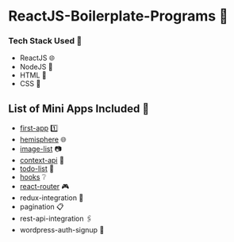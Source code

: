 # ReactJS-Boilerplate-Programs :maple_leaf:

### Tech Stack Used :eyes:
- ReactJS :globe_with_meridians:
- NodeJS :herb:
- HTML :sparkler:
- CSS :lipstick:

## List of Mini Apps Included :pencil:
- [first-app](https://github.com/BeeBombshell/ReactJS-Boilerplate-Programs/tree/master/first-app) :one:
- [hemisphere](https://github.com/BeeBombshell/ReactJS-Boilerplate-Programs/tree/master/hemisphere) :globe_with_meridians:
- [image-list](https://github.com/BeeBombshell/ReactJS-Boilerplate-Programs/tree/master/image-list) :camera:
- [context-api](https://github.com/BeeBombshell/ReactJS-Boilerplate-Programs/tree/master/context-api) :book:
- [todo-list](https://github.com/BeeBombshell/ReactJS-Boilerplate-Programs/tree/master/todo) :page_with_curl:
- [hooks](https://github.com/BeeBombshell/ReactJS-Boilerplate-Programs/tree/master/hooks) :grey_question:
- [react-router](https://github.com/BeeBombshell/ReactJS-Boilerplate-Programs/tree/master/react-router) :video_game:
- redux-integration :paperclip:
- pagination :clipboard:
- rest-api-integration :paperclips:
- wordpress-auth-signup :closed_lock_with_key:
